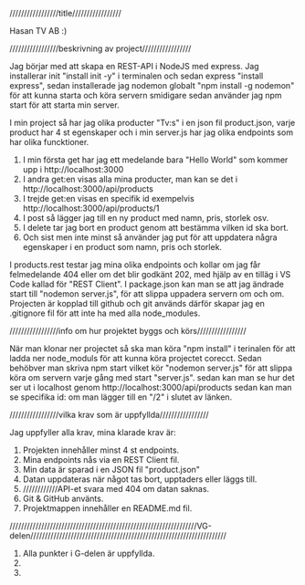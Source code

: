 /////////////////title/////////////////

Hasan TV AB :)

/////////////////beskrivning av project/////////////////

Jag börjar med att skapa en REST-API i NodeJS med express.
Jag installerar init "install init -y" i terminalen och sedan express "install express", sedan installerade jag nodemon globalt "npm install -g nodemon" för att kunna starta och köra servern smidigare sedan använder jag npm start för att starta min server.

I min project så har jag olika producter "Tv:s" i en json fil product.json, varje product har 4 st egenskaper och i min server.js har jag olika endpoints som har olika funcktioner. 

1. I min första get har jag ett medelande bara "Hello World" som kommer upp i http://localhost:3000
2. I andra get:en visas alla mina producter, man kan se det i http://localhost:3000/api/products
3. I trejde get:en visas en specifik id exempelvis http://localhost:3000/api/products/1
4. I post så lägger jag till en ny product med namn, pris, storlek osv.
5. I delete tar jag bort en product genom att bestämma vilken id ska bort.
6. Och sist men inte minst så använder jag put för att uppdatera några egenskaper i en product som namn, pris och storlek.

I products.rest testar jag mina olika endpoints och kollar om jag får felmedelande 404 eller om det blir godkänt 202, med hjälp av en tilläg i VS Code kallad för "REST Client". I package.json kan man se att jag ändrade start till "nodemon server.js", för att slippa uppadera servern om och om. Projecten är kopplad till github och git används därför skapar jag en .gitignore fil för att inte ha med alla node_modules.


/////////////////info om hur projektet byggs och körs/////////////////

När man klonar ner projectet så ska man köra "npm install" i terinalen för att ladda ner node_moduls för att kunna köra projectet corecct. Sedan behöbver man skriva npm start vilket kör "nodemon server.js" för att slippa köra om servern varje gång med start "server.js".
sedan kan man se hur det ser ut i localhost genom http://localhost:3000/api/products sedan kan man se specifika id: om man lägger till en 
"/2" i slutet av länken.


/////////////////vilka krav som är uppfyllda/////////////////

Jag uppfyller alla krav, mina klarade krav är:

1. Projekten innehåller minst 4 st endpoints.
2. Mina endpoints nås via en REST Client fil.
3. Min data är sparad i en JSON fil "product.json"
4. Datan uppdateras när något tas bort, upptaders eller läggs till.
5. ////////////API-et svara med 404 om datan saknas.
6. Git & GitHub använts.
7. Projektmappen innehåller en README.md fil.


/////////////////////////////////////////////////////////////////VG-delen////////////////////////////////////////////////////////////////////

1. Alla punkter i G-delen är uppfyllda.
2. 
3. 